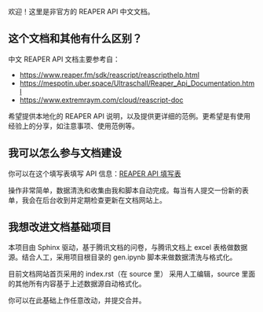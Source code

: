 欢迎！这里是非官方的 REAPER API 中文文档。

## 这个文档和其他有什么区别？

中文 REAPER API 文档主要参考自：

- https://www.reaper.fm/sdk/reascript/reascripthelp.html
- https://mespotin.uber.space/Ultraschall/Reaper_Api_Documentation.html
- https://www.extremraym.com/cloud/reascript-doc

希望提供本地化的 REAPER API 说明，以及提供更详细的范例。更希望是有使用经验上的分享，如注意事项、使用范例等。

## 我可以怎么参与文档建设

你可以在这个填写表填写 API 信息：[REAPER API 填写表](https://docs.qq.com/form/page/DS1dRbkFSeXZGVXha)

操作非常简单，数据清洗和收集由我和脚本自动完成。每当有人提交一份新的表单，我会在后台收到并定期检查更新在文档网站上。

## 我想改进文档基础项目

本项目由 Sphinx 驱动，基于腾讯文档的问卷，与腾讯文档上 excel 表格做数据源。结合人工，采用项目根目录的 gen.ipynb 脚本来做数据清洗与格式化。

目前文档网站首页采用的 index.rst（在 source 里） 采用人工编辑，source 里面的其他所有内容基于上述数据源自动格式化。

你可以在此基础上作任意改动，并提交合并。
